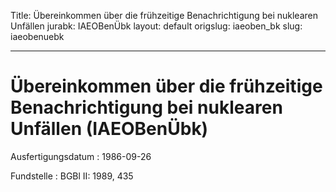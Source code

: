 Title: Übereinkommen über die frühzeitige Benachrichtigung bei nuklearen Unfällen
jurabk: IAEOBenÜbk
layout: default
origslug: iaeoben_bk
slug: iaeobenuebk

---

# Übereinkommen über die frühzeitige Benachrichtigung bei nuklearen Unfällen (IAEOBenÜbk)

Ausfertigungsdatum
:   1986-09-26

Fundstelle
:   BGBl II: 1989, 435


